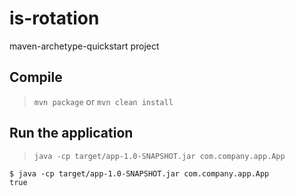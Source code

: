 # is-rotation

maven-archetype-quickstart project

## Compile

> `mvn package` or `mvn clean install`

## Run the application

> `java -cp target/app-1.0-SNAPSHOT.jar com.company.app.App`

```
$ java -cp target/app-1.0-SNAPSHOT.jar com.company.app.App
true
```
